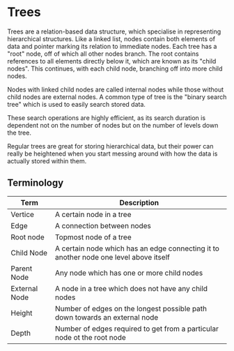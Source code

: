 # Trees

Trees are a relation-based data structure, which specialise in representing hierarchical structures. Like a linked list, nodes contain both elements of data and pointer marking its relation to immediate nodes. Each tree has a "root" node, off of which all other nodes branch. The root contains references to all elements directly below it, which are known as its "child nodes". This continues, with each child node, branching off into more child nodes.

Nodes with linked child nodes are called internal nodes while those without child nodes are external nodes. A common type of tree is the "binary search tree" which is used to easily search stored data.

These search operations are highly efficient, as its search duration is dependent not on the number of nodes but on the number of levels down the tree.

Regular trees are great for storing hierarchical data, but their power can really be heightened when you start messing around with how the data is actually stored within them.

## Terminology <!-- {docsify-ignore} -->

| Term          | Description                                                                           |
| ------------- | ------------------------------------------------------------------------------------- |
| Vertice       | A certain node in a tree                                                              |
| Edge          | A connection between nodes                                                            |
| Root node     | Topmost node of a tree                                                                |
| Child Node    | A certain node which has an edge connecting it to another node one level above itself |
| Parent Node   | Any node which has one or more child nodes                                            |
| External Node | A node in a tree which does not have any child nodes                                  |
| Height        | Number of edges on the longest possible path down towards an external node            |
| Depth         | Number of edges required to get from a particular node ot the root node               |
